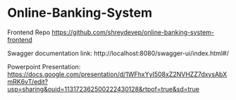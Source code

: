 # Online-Banking-System

Frontend Repo
https://github.com/shreydevep/online-banking-system-frontend

Swagger documentation link:
http://localhost:8080/swagger-ui/index.html#/

Powerpoint Presentation: https://docs.google.com/presentation/d/1WFhxYyI508xZ2NVHZZ7dxysAbXmRK6vT/edit?usp=sharing&ouid=113172362500222430128&rtpof=true&sd=true
